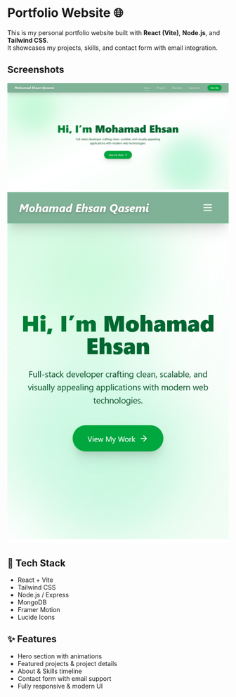 # Portfolio Website 🌐

This is my personal portfolio website built with **React (Vite)**, **Node.js**, and **Tailwind CSS**.  
It showcases my projects, skills, and contact form with email integration.


## Screenshots
![Desktop View](./client/src/assets/screenshots/desktop.png)
![Mobile View](./client/src/assets/screenshots/mobile.png)


## 🚀 Tech Stack
- React + Vite
- Tailwind CSS
- Node.js / Express
- MongoDB
- Framer Motion
- Lucide Icons

## ✨ Features
- Hero section with animations
- Featured projects & project details
- About & Skills timeline
- Contact form with email support
- Fully responsive & modern UI
